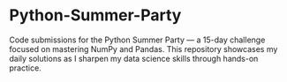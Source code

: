 # Python-Summer-Party
Code submissions for the Python Summer Party — a 15-day challenge focused on mastering NumPy and Pandas. This repository showcases my daily solutions as I sharpen my data science skills through hands-on practice.
